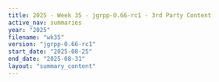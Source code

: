 ```yaml
---
title: 2025 - Week 35 - jgrpp-0.66-rc1 - 3rd Party Content
active_nav: summaries
year: "2025"
filename: "wk35"
version: "jgrpp-0.66-rc1"
start_date: "2025-08-25"
end_date: "2025-08-31"
layout: "summary_content"
---
```

